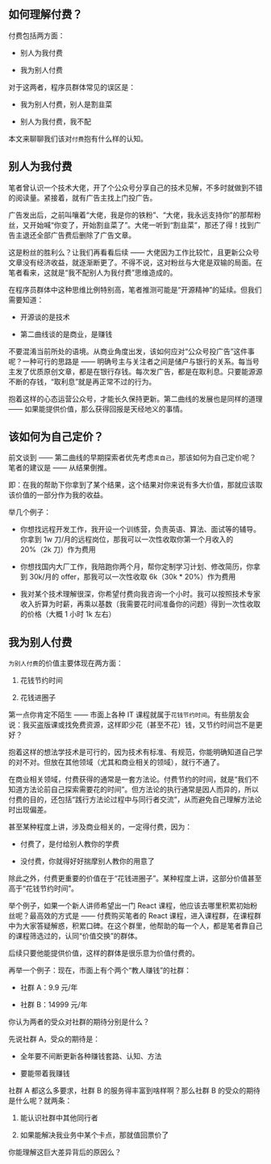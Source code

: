 ## 如何理解付费？

付费包括两方面：

- 别人为我付费

- 我为别人付费

对于这两者，程序员群体常见的误区是：

- 我为别人付费，别人是割韭菜

- 别人为我付费，我不配

本文来聊聊我们该对`付费`抱有什么样的认知。

## 别人为我付费

笔者曾认识一个技术大佬，开了个公众号分享自己的技术见解，不多时就做到不错的阅读量。紧接着，就有广告主找上门投广告。

广告发出后，之前叫嚷着“大佬，我是你的铁粉”、“大佬，我永远支持你”的那帮粉丝，又开始喊“你变了，开始割韭菜了”。大佬一听到“割韭菜”，那还了得！找到广告主退还全部广告费后删除了广告文章。

这是粉丝的胜利么？让我们再看看后续 —— 大佬因为工作比较忙，且更新公众号文章没有经济收益，就逐渐断更了。不得不说，这对粉丝与大佬是双输的局面。在笔者看来，这就是“我不配别人为我付费”思维造成的。

在程序员群体中这种思维比例特别高，笔者推测可能是“开源精神”的延续。但我们需要知道：

- 开源谈的是技术

- 第二曲线谈的是商业，是赚钱

不要混淆当前所处的语境。从商业角度出发，该如何应对“公众号投广告”这件事呢？一种可行的思路是 —— 明确号主与关注者之间是储户与银行的关系。每当号主发了优质原创文章，都是在银行存钱。每次发广告，都是在取利息。只要能源源不断的存钱，“取利息”就是再正常不过的行为。

抱着这样的心态运营公众号，才能长久保持更新。第二曲线的发展也是同样的道理 —— 如果能提供价值，那么获得回报是天经地义的事情。

## 该如何为自己定价？

前文谈到 —— 第二曲线的早期探索者优先考虑`卖自己`，那该如何为自己定价呢？笔者的建议是 —— 从结果倒推。

即：在我的帮助下你拿到了某个结果，这个结果对你来说有多大价值，那就应该取该价值的一部分作为我的收益。

举几个例子：

- 你想找远程开发工作，我开设一个训练营，负责英语、算法、面试等的辅导。你拿到 1w 刀/月的远程岗位，那我可以一次性收取你第一个月收入的 20%（2k 刀）作为费用

- 你想找国内大厂工作，我陪跑你两个月，帮你定制学习计划、修改简历，你拿到 30k/月的 offer，那我可以一次性收取 6k（30k \* 20%）作为费用

- 我对某个技术理解很深，你希望付费向我咨询一个小时。我可以按照技术专家收入折算为时薪，再乘以基数（我需要花时间准备你的问题）得到一次性收取的价格（大概 1 小时 1k 左右）

## 我为别人付费

`为别人付费`的价值主要体现在两方面：

1. 花钱节约时间

2. 花钱进圈子

第一点你肯定不陌生 —— 市面上各种 IT 课程就属于`花钱节约时间`。有些朋友会说：我买盗版课或找免费资源，这样即少花（甚至不花）钱，又节约时间岂不是更好？

抱着这样的想法学技术是可行的，因为技术有标准、有规范，你能明确知道自己学的对不对。但放在其他领域（尤其和商业相关的领域），就行不通了。

在商业相关领域，付费获得的通常是一套方法论。付费节约的时间，就是“我们不知道方法论前自己探索需要花的时间”。但方法论的执行通常是因人而异的，所以付费的目的，还包括“践行方法论过程中与同行者交流”，从而避免自己理解方法论时出现偏差。

甚至某种程度上讲，涉及商业相关的，一定得付费，因为：

- 付费了，是付给别人教你的学费

- 没付费，你就得好好揣摩别人教你的用意了

除此之外，付费更重要的价值在于“花钱进圈子”。某种程度上讲，这部分价值甚至高于“花钱节约时间”。

举个例子，如果一个新人讲师希望出一门 React 课程，他应该去哪里积累初始粉丝呢？最高效的方式是 —— 付费购买笔者的 React 课程，进入课程群，在课程群中为大家答疑解惑，积累口碑。在这个群里，他帮助的每一个人，都是笔者靠自己的课程筛选过的，认同“价值交换”的群体。

后续只要他能提供价值，这样的群体是很乐意为价值付费的。

再举一个例子：现在，市面上有个两个“教人赚钱”的社群：

- 社群 A：9.9 元/年

- 社群 B：14999 元/年

你认为两者的受众对社群的期待分别是什么？

先说社群 A，受众的期待是：

- 全年要不间断更新各种赚钱套路、认知、方法

- 要能带着我赚钱

社群 A 都这么多要求，社群 B 的服务得丰富到啥样啊？那么社群 B 的受众的期待是什么呢？就两条：

1. 能认识社群中其他同行者

2. 如果能解决我业务中某个卡点，那就值回票价了

你能理解这巨大差异背后的原因么？
